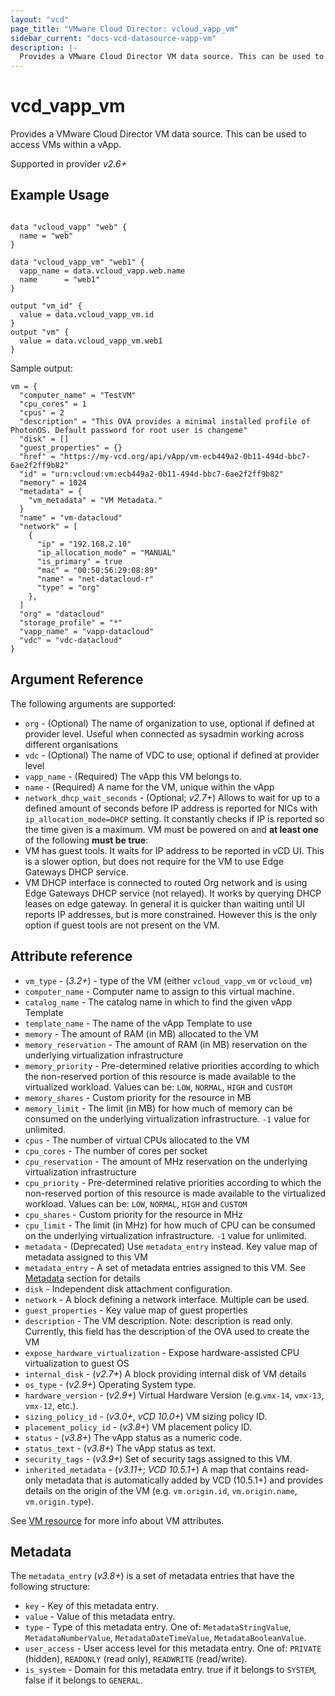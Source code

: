 ```yaml
---
layout: "vcd"
page_title: "VMware Cloud Director: vcloud_vapp_vm"
sidebar_current: "docs-vcd-datasource-vapp-vm"
description: |-
  Provides a VMware Cloud Director VM data source. This can be used to access VMs within a vApp.
---
```


# vcd\_vapp\_vm

Provides a VMware Cloud Director VM data source. This can be used to access VMs within a vApp.

Supported in provider *v2.6+*

## Example Usage

```hcl

data "vcloud_vapp" "web" {
  name = "web"
}

data "vcloud_vapp_vm" "web1" {
  vapp_name = data.vcloud_vapp.web.name
  name      = "web1"
}

output "vm_id" {
  value = data.vcloud_vapp_vm.id
}
output "vm" {
  value = data.vcloud_vapp_vm.web1
}
```

Sample output:

```
vm = {
  "computer_name" = "TestVM"
  "cpu_cores" = 1
  "cpus" = 2
  "description" = "This OVA provides a minimal installed profile of PhotonOS. Default password for root user is changeme"
  "disk" = []
  "guest_properties" = {}
  "href" = "https://my-vcd.org/api/vApp/vm-ecb449a2-0b11-494d-bbc7-6ae2f2ff9b82"
  "id" = "urn:vcloud:vm:ecb449a2-0b11-494d-bbc7-6ae2f2ff9b82"
  "memory" = 1024
  "metadata" = {
    "vm_metadata" = "VM Metadata."
  }
  "name" = "vm-datacloud"
  "network" = [
    {
      "ip" = "192.168.2.10"
      "ip_allocation_mode" = "MANUAL"
      "is_primary" = true
      "mac" = "00:50:56:29:08:89"
      "name" = "net-datacloud-r"
      "type" = "org"
    },
  ]
  "org" = "datacloud"
  "storage_profile" = "*"
  "vapp_name" = "vapp-datacloud"
  "vdc" = "vdc-datacloud"
}
```

## Argument Reference

The following arguments are supported:

* `org` - (Optional) The name of organization to use, optional if defined at provider level. Useful when connected as sysadmin working across different organisations
* `vdc` - (Optional) The name of VDC to use, optional if defined at provider level
* `vapp_name` - (Required) The vApp this VM belongs to.
* `name` - (Required) A name for the VM, unique within the vApp 
* `network_dhcp_wait_seconds` - (Optional; *v2.7+*) Allows to wait for up to a defined amount of
  seconds before IP address is reported for NICs with `ip_allocation_mode=DHCP` setting. It
  constantly checks if IP is reported so the time given is a maximum. VM must be powered on and 
  __at least one__ of the following __must be true__:
 * VM has guest tools. It waits for IP address to be reported in vCD UI. This is a slower option, but
  does not require for the VM to use Edge Gateways DHCP service.
 * VM DHCP interface is connected to routed Org network and is using Edge Gateways DHCP service (not
  relayed). It works by querying DHCP leases on edge gateway. In general it is quicker than waiting
  until UI reports IP addresses, but is more constrained. However this is the only option if guest
  tools are not present on the VM.

## Attribute reference

* `vm_type` - (*3.2+*) - type of the VM (either `vcloud_vapp_vm` or `vcloud_vm`)
* `computer_name` -  Computer name to assign to this virtual machine. 
* `catalog_name` -  The catalog name in which to find the given vApp Template
* `template_name` -  The name of the vApp Template to use
* `memory` -  The amount of RAM (in MB) allocated to the VM
* `memory_reservation` - The amount of RAM (in MB) reservation on the underlying virtualization infrastructure
* `memory_priority` - Pre-determined relative priorities according to which the non-reserved portion of this resource is made available to the virtualized workload. Values can be: `LOW`, `NORMAL`, `HIGH` and `CUSTOM`
* `memory_shares` - Custom priority for the resource in MB
* `memory_limit` - The limit (in MB) for how much of memory can be consumed on the underlying virtualization infrastructure. `-1` value for unlimited.
* `cpus` -  The number of virtual CPUs allocated to the VM
* `cpu_cores` -  The number of cores per socket
* `cpu_reservation` - The amount of MHz reservation on the underlying virtualization infrastructure
* `cpu_priority` - Pre-determined relative priorities according to which the non-reserved portion of this resource is made available to the virtualized workload. Values can be: `LOW`, `NORMAL`, `HIGH` and `CUSTOM`
* `cpu_shares` - Custom priority for the resource in MHz
* `cpu_limit` - The limit (in MHz) for how much of CPU can be consumed on the underlying virtualization infrastructure. `-1` value for unlimited.
* `metadata` - (Deprecated) Use `metadata_entry` instead. Key value map of metadata assigned to this VM
* `metadata_entry` - A set of metadata entries assigned to this VM. See [Metadata](#metadata) section for details
* `disk` -  Independent disk attachment configuration.
* `network` -  A block defining a network interface. Multiple can be used.
* `guest_properties` -  Key value map of guest properties
* `description`  -  The VM description. Note: description is read only. Currently, this field has
  the description of the OVA used to create the VM
* `expose_hardware_virtualization` -  Expose hardware-assisted CPU virtualization to guest OS
* `internal_disk` - (*v2.7+*) A block providing internal disk of VM details
* `os_type` - (*v2.9+*) Operating System type.
* `hardware_version` - (*v2.9+*) Virtual Hardware Version (e.g.`vmx-14`, `vmx-13`, `vmx-12`, etc.).
* `sizing_policy_id` - (*v3.0+*, *vCD 10.0+*) VM sizing policy ID.
* `placement_policy_id` - (*v3.8+*) VM placement policy ID.
* `status` - (*v3.8+*) The vApp status as a numeric code.
* `status_text` - (*v3.8+*) The vApp status as text.
* `security_tags` - (*v3.9+*) Set of security tags assigned to this VM.
* `inherited_metadata` - (*v3.11+*; *VCD 10.5.1+*) A map that contains read-only metadata that is automatically added by VCD (10.5.1+) and provides
  details on the origin of the VM (e.g. `vm.origin.id`, `vm.origin.name`, `vm.origin.type`).


See [VM resource](/providers/vmware/vcd/latest/docs/resources/vapp_vm#attribute-reference) for more info about VM attributes.

<a id="metadata"></a>
## Metadata

The `metadata_entry` (*v3.8+*) is a set of metadata entries that have the following structure:

* `key` - Key of this metadata entry.
* `value` - Value of this metadata entry.
* `type` - Type of this metadata entry. One of: `MetadataStringValue`, `MetadataNumberValue`, `MetadataDateTimeValue`, `MetadataBooleanValue`.
* `user_access` - User access level for this metadata entry. One of: `PRIVATE` (hidden), `READONLY` (read only), `READWRITE` (read/write).
* `is_system` - Domain for this metadata entry. true if it belongs to `SYSTEM`, false if it belongs to `GENERAL`.
